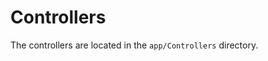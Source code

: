 # Controllers
The controllers are located in the <code class="language-php">app/Controllers</code> directory.
